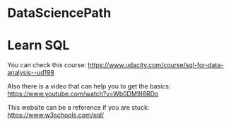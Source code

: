 # DataSciencePath

# Learn SQL 

You can check this course:
https://www.udacity.com/course/sql-for-data-analysis--ud198

Also there is a video that can help you to get the basics: https://www.youtube.com/watch?v=Wb0DM9I8RDo

This website can be a reference if you are stuck: https://www.w3schools.com/sql/


